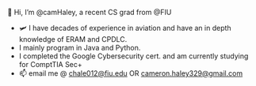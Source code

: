 👋 Hi, I’m @camHaley, a recent CS grad from @FIU
  
- 🛩 I have decades of experience in aviation and have an in depth knowledge of ERAM and CPDLC.
- I mainly program in Java and Python.
- I completed the Google Cybersecurity cert. and am currently studying for ComptTIA Sec+
- 📫 email me @ chale012@fiu.edu OR cameron.haley329@gmail.com

